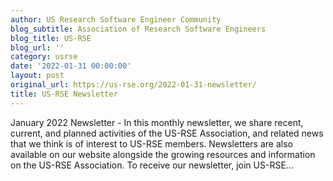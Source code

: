 ```yaml
---
author: US Research Software Engineer Community
blog_subtitle: Association of Research Software Engineers
blog_title: US-RSE
blog_url: ''
category: usrse
date: '2022-01-31 00:00:00'
layout: post
original_url: https://us-rse.org/2022-01-31-newsletter/
title: US-RSE Newsletter
---
```


January 2022 Newsletter - 
          In this monthly newsletter, we share recent, current, and planned activities of the US-RSE Association, and related news that we think is of interest to US-RSE members. Newsletters are also available on our website alongside the growing resources and information on the US-RSE Association. To receive our newsletter, join US-RSE...